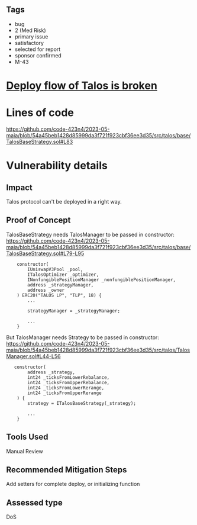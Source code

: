 ## Tags

- bug
- 2 (Med Risk)
- primary issue
- satisfactory
- selected for report
- sponsor confirmed
- M-43

# [Deploy flow of Talos is  broken](https://github.com/code-423n4/2023-05-maia-findings/issues/75) 

# Lines of code

https://github.com/code-423n4/2023-05-maia/blob/54a45beb1428d85999da3f721f923cbf36ee3d35/src/talos/base/TalosBaseStrategy.sol#L83


# Vulnerability details

## Impact
Talos protocol can't be deployed in a right way.

## Proof of Concept
TalosBaseStrategy needs TalosManager to be passed in constructor:
https://github.com/code-423n4/2023-05-maia/blob/54a45beb1428d85999da3f721f923cbf36ee3d35/src/talos/base/TalosBaseStrategy.sol#L79-L95
```solidity
    constructor(
        IUniswapV3Pool _pool,
        ITalosOptimizer _optimizer,
        INonfungiblePositionManager _nonfungiblePositionManager,
        address _strategyManager,
        address _owner
    ) ERC20("TALOS LP", "TLP", 18) {
        ...

        strategyManager = _strategyManager;
        
        ...
    }
```

But TalosManager needs Strategy to be passed in constructor:
https://github.com/code-423n4/2023-05-maia/blob/54a45beb1428d85999da3f721f923cbf36ee3d35/src/talos/TalosManager.sol#L44-L56
```solidity
   constructor(
        address _strategy,
        int24 _ticksFromLowerRebalance,
        int24 _ticksFromUpperRebalance,
        int24 _ticksFromLowerRerange,
        int24 _ticksFromUpperRerange
    ) {
        strategy = ITalosBaseStrategy(_strategy);
        
        ...
    }
```

## Tools Used
Manual Review

## Recommended Mitigation Steps
Add setters for complete deploy, or initializing function


## Assessed type

DoS